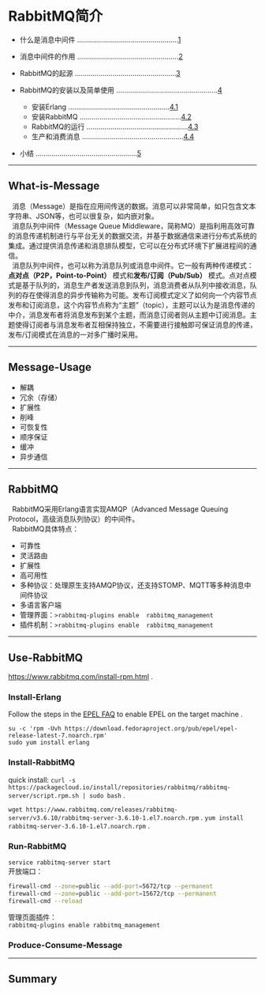 # RabbitMQ简介  
- 什么是消息中间件 ...................................................[1](#What-is-Message)
- 消息中间件的作用 ...................................................[2](#Message-Usage)
- RabbitMQ的起源 ...................................................[3](#RabbitMQ)
- RabbitMQ的安装以及简单使用 ...................................................[4](#Use-RabbitMQ)
    - 安装Erlang ...................................................[4.1](#Install-Erlang)
    - 安装RabbitMQ ...................................................[4.2](#Install-RabbitMQ)
    - RabbitMQ的运行 ...................................................[4.3](#Run-RabbitMQ)
    - 生产和消费消息 ...................................................[4.4](#Produce-Consume-Message)      
    
- 小结 ...................................................[5](#Summary)



*** 
## What-is-Message  
&nbsp;&nbsp;消息（Message）是指在应用间传送的数据。消息可以非常简单，如只包含文本字符串、JSON等，也可以很复杂，如内嵌对象。  
&nbsp;&nbsp;消息队列中间件（Message Queue Middleware，简称MQ）是指利用高效可靠的消息传递机制进行与平台无关的数据交流，并基于数据通信来进行分布式系统的集成。通过提供消息传递和消息排队模型，它可以在分布式环境下扩展进程间的通信。  
&nbsp;&nbsp;消息队列中间件，也可以称为消息队列或消息中间件。它一般有两种传递模式：**点对点（P2P，Point-to-Point）** 模式和**发布/订阅（Pub/Sub）** 模式。点对点模式是基于队列的，消息生产者发送消息到队列，消息消费者从队列中接收消息，队列的存在使得消息的异步传输称为可能。发布订阅模式定义了如何向一个内容节点发布和订阅消息，这个内容节点称为“主题”（topic），主题可以认为是消息传递的中介，消息发布者将消息发布到某个主题，而消息订阅者则从主题中订阅消息。主题使得订阅者与消息发布者互相保持独立，不需要进行接触即可保证消息的传递，发布/订阅模式在消息的一对多广播时采用。  


***
## Message-Usage  
* 解耦
* 冗余（存储）
* 扩展性
* 削峰
* 可恢复性
* 顺序保证
* 缓冲
* 异步通信

*** 
## RabbitMQ  
&nbsp;&nbsp;RabbitMQ采用Erlang语言实现AMQP（Advanced Message Queuing Protocol，高级消息队列协议）的中间件。  
&nbsp;&nbsp;RabbitMQ具体特点：  
* 可靠性
* 灵活路由
* 扩展性
* 高可用性
* 多种协议：处理原生支持AMQP协议，还支持STOMP、MQTT等多种消息中间件协议  
* 多语言客户端
* 管理界面：`>rabbitmq-plugins enable  rabbitmq_management`
* 插件机制：`>rabbitmq-plugins enable  rabbitmq_management`

***  
##  Use-RabbitMQ   
https://www.rabbitmq.com/install-rpm.html .  

### Install-Erlang  
Follow the steps in the [EPEL FAQ](https://fedoraproject.org/wiki/EPEL/FAQ#howtouse) to enable EPEL on the target machine . 

`su -c 'rpm -Uvh https://download.fedoraproject.org/pub/epel/epel-release-latest-7.noarch.rpm'`   
`sudo yum install erlang`

### Install-RabbitMQ   
quick install: `curl -s https://packagecloud.io/install/repositories/rabbitmq/rabbitmq-server/script.rpm.sh | sudo bash` .  

`wget https://www.rabbitmq.com/releases/rabbitmq-server/v3.6.10/rabbitmq-server-3.6.10-1.el7.noarch.rpm` . 
`yum install rabbitmq-server-3.6.10-1.el7.noarch.rpm` . 

### Run-RabbitMQ   
`service rabbitmq-server start`    
开放端口：  
```bash
firewall-cmd --zone=public --add-port=5672/tcp --permanent
firewall-cmd --zone=public --add-port=15672/tcp --permanent
firewall-cmd --reload
```   
管理页面插件：  
`rabbitmq-plugins enable rabbitmq_management`

### Produce-Consume-Message


***

## Summary
